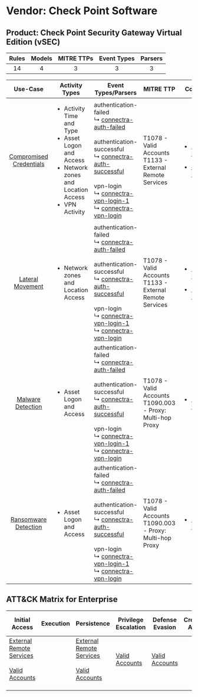 Vendor: Check Point Software
============================
Product: Check Point Security Gateway Virtual Edition (vSEC)
------------------------------------------------------------
| Rules | Models | MITRE TTPs | Event Types | Parsers |
|:-----:|:------:|:----------:|:-----------:|:-------:|
|  14   |   4    |     3      |      3      |    3    |

|                                  Use-Case                                  | Activity Types                                                                                                                          | Event Types/Parsers                                                                                                                                                                                                                                                                                                                                                                                        | MITRE TTP                                                        | Content                                                                                                                                                                      |
|:--------------------------------------------------------------------------:| --------------------------------------------------------------------------------------------------------------------------------------- | ---------------------------------------------------------------------------------------------------------------------------------------------------------------------------------------------------------------------------------------------------------------------------------------------------------------------------------------------------------------------------------------------------------- | ---------------------------------------------------------------- | ---------------------------------------------------------------------------------------------------------------------------------------------------------------------------- |
| [Compromised Credentials](../../../UseCases/uc_compromised_credentials.md) | <ul><li>Activity Time  and Type</li><li>Asset Logon and Access</li><li>Network zones and Location Access</li><li>VPN Activity</li></ul> |  authentication-failed<br> ↳ [connectra-auth-failed](Parsers/parserContent_connectra-auth-failed.md)<br><br> authentication-successful<br> ↳ [connectra-auth-successful](Parsers/parserContent_connectra-auth-successful.md)<br><br> vpn-login<br> ↳ [connectra-vpn-login-1](Parsers/parserContent_connectra-vpn-login-1.md)<br> ↳ [connectra-vpn-login](Parsers/parserContent_connectra-vpn-login.md)<br> | T1078 - Valid Accounts<br>T1133 - External Remote Services<br>   | [<ul><li>11 Rules</li></ul><ul><li>4 Models</li></ul>](Rules_Models/r_m_check_point_software_check_point_security_gateway_virtual_edition_(vsec)_Compromised_Credentials.md) |
|        [Lateral Movement](../../../UseCases/uc_lateral_movement.md)        | <ul><li>Network zones and Location Access</li></ul>                                                                                     |  authentication-failed<br> ↳ [connectra-auth-failed](Parsers/parserContent_connectra-auth-failed.md)<br><br> authentication-successful<br> ↳ [connectra-auth-successful](Parsers/parserContent_connectra-auth-successful.md)<br><br> vpn-login<br> ↳ [connectra-vpn-login-1](Parsers/parserContent_connectra-vpn-login-1.md)<br> ↳ [connectra-vpn-login](Parsers/parserContent_connectra-vpn-login.md)<br> | T1078 - Valid Accounts<br>T1133 - External Remote Services<br>   | [<ul><li>2 Rules</li></ul><ul><li>1 Models</li></ul>](Rules_Models/r_m_check_point_software_check_point_security_gateway_virtual_edition_(vsec)_Lateral_Movement.md)         |
|       [Malware Detection](../../../UseCases/uc_malware_detection.md)       | <ul><li>Asset Logon and Access</li></ul>                                                                                                |  authentication-failed<br> ↳ [connectra-auth-failed](Parsers/parserContent_connectra-auth-failed.md)<br><br> authentication-successful<br> ↳ [connectra-auth-successful](Parsers/parserContent_connectra-auth-successful.md)<br><br> vpn-login<br> ↳ [connectra-vpn-login-1](Parsers/parserContent_connectra-vpn-login-1.md)<br> ↳ [connectra-vpn-login](Parsers/parserContent_connectra-vpn-login.md)<br> | T1078 - Valid Accounts<br>T1090.003 - Proxy: Multi-hop Proxy<br> | [<ul><li>3 Rules</li></ul>](Rules_Models/r_m_check_point_software_check_point_security_gateway_virtual_edition_(vsec)_Malware_Detection.md)                                  |
|    [Ransomware Detection](../../../UseCases/uc_ransomware_detection.md)    | <ul><li>Asset Logon and Access</li></ul>                                                                                                |  authentication-failed<br> ↳ [connectra-auth-failed](Parsers/parserContent_connectra-auth-failed.md)<br><br> authentication-successful<br> ↳ [connectra-auth-successful](Parsers/parserContent_connectra-auth-successful.md)<br><br> vpn-login<br> ↳ [connectra-vpn-login-1](Parsers/parserContent_connectra-vpn-login-1.md)<br> ↳ [connectra-vpn-login](Parsers/parserContent_connectra-vpn-login.md)<br> | T1078 - Valid Accounts<br>T1090.003 - Proxy: Multi-hop Proxy<br> | [<ul><li>3 Rules</li></ul>](Rules_Models/r_m_check_point_software_check_point_security_gateway_virtual_edition_(vsec)_Ransomware_Detection.md)                               |

ATT&CK Matrix for Enterprise
----------------------------
| Initial Access                                                                                                                                   | Execution | Persistence                                                                                                                                      | Privilege Escalation                                                | Defense Evasion                                                     | Credential Access | Discovery | Lateral Movement | Collection | Command and Control                                                                                                                       | Exfiltration | Impact |
| ------------------------------------------------------------------------------------------------------------------------------------------------ | --------- | ------------------------------------------------------------------------------------------------------------------------------------------------ | ------------------------------------------------------------------- | ------------------------------------------------------------------- | ----------------- | --------- | ---------------- | ---------- | ----------------------------------------------------------------------------------------------------------------------------------------- | ------------ | ------ |
| [External Remote Services](https://attack.mitre.org/techniques/T1133)<br><br>[Valid Accounts](https://attack.mitre.org/techniques/T1078)<br><br> |           | [External Remote Services](https://attack.mitre.org/techniques/T1133)<br><br>[Valid Accounts](https://attack.mitre.org/techniques/T1078)<br><br> | [Valid Accounts](https://attack.mitre.org/techniques/T1078)<br><br> | [Valid Accounts](https://attack.mitre.org/techniques/T1078)<br><br> |                   |           |                  |            | [Proxy: Multi-hop Proxy](https://attack.mitre.org/techniques/T1090/003)<br><br>[Proxy](https://attack.mitre.org/techniques/T1090)<br><br> |              |        |